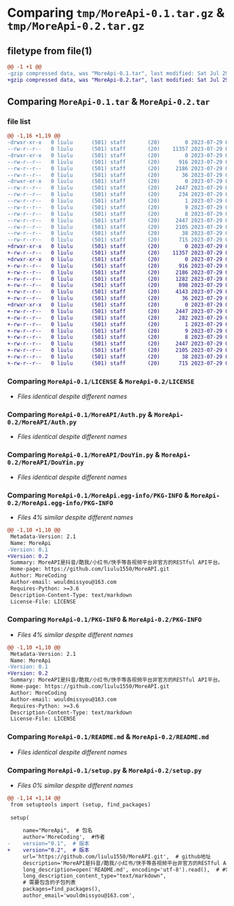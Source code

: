 # Comparing `tmp/MoreApi-0.1.tar.gz` & `tmp/MoreApi-0.2.tar.gz`

## filetype from file(1)

```diff
@@ -1 +1 @@
-gzip compressed data, was "MoreApi-0.1.tar", last modified: Sat Jul 29 05:48:06 2023, max compression
+gzip compressed data, was "MoreApi-0.2.tar", last modified: Sat Jul 29 06:35:35 2023, max compression
```

## Comparing `MoreApi-0.1.tar` & `MoreApi-0.2.tar`

### file list

```diff
@@ -1,16 +1,19 @@
-drwxr-xr-x   0 liulu      (501) staff       (20)        0 2023-07-29 05:48:06.802706 MoreApi-0.1/
--rw-r--r--   0 liulu      (501) staff       (20)    11357 2023-07-29 03:24:25.000000 MoreApi-0.1/LICENSE
-drwxr-xr-x   0 liulu      (501) staff       (20)        0 2023-07-29 05:48:06.800286 MoreApi-0.1/MoreAPI/
--rw-r--r--   0 liulu      (501) staff       (20)      916 2023-07-29 03:29:07.000000 MoreApi-0.1/MoreAPI/Auth.py
--rw-r--r--   0 liulu      (501) staff       (20)     2186 2023-07-29 03:29:07.000000 MoreApi-0.1/MoreAPI/DouYin.py
--rw-r--r--   0 liulu      (501) staff       (20)       36 2023-07-29 03:29:07.000000 MoreApi-0.1/MoreAPI/__init__.py
-drwxr-xr-x   0 liulu      (501) staff       (20)        0 2023-07-29 05:48:06.801931 MoreApi-0.1/MoreApi.egg-info/
--rw-r--r--   0 liulu      (501) staff       (20)     2447 2023-07-29 05:48:06.000000 MoreApi-0.1/MoreApi.egg-info/PKG-INFO
--rw-r--r--   0 liulu      (501) staff       (20)      234 2023-07-29 05:48:06.000000 MoreApi-0.1/MoreApi.egg-info/SOURCES.txt
--rw-r--r--   0 liulu      (501) staff       (20)        1 2023-07-29 05:48:06.000000 MoreApi-0.1/MoreApi.egg-info/dependency_links.txt
--rw-r--r--   0 liulu      (501) staff       (20)        9 2023-07-29 05:48:06.000000 MoreApi-0.1/MoreApi.egg-info/requires.txt
--rw-r--r--   0 liulu      (501) staff       (20)        8 2023-07-29 05:48:06.000000 MoreApi-0.1/MoreApi.egg-info/top_level.txt
--rw-r--r--   0 liulu      (501) staff       (20)     2447 2023-07-29 05:48:06.802414 MoreApi-0.1/PKG-INFO
--rw-r--r--   0 liulu      (501) staff       (20)     2105 2023-07-29 05:21:31.000000 MoreApi-0.1/README.md
--rw-r--r--   0 liulu      (501) staff       (20)       38 2023-07-29 05:48:06.802817 MoreApi-0.1/setup.cfg
--rw-r--r--   0 liulu      (501) staff       (20)      715 2023-07-29 05:48:02.000000 MoreApi-0.1/setup.py
+drwxr-xr-x   0 liulu      (501) staff       (20)        0 2023-07-29 06:35:35.618847 MoreApi-0.2/
+-rw-r--r--   0 liulu      (501) staff       (20)    11357 2023-07-29 03:24:25.000000 MoreApi-0.2/LICENSE
+drwxr-xr-x   0 liulu      (501) staff       (20)        0 2023-07-29 06:35:35.615617 MoreApi-0.2/MoreAPI/
+-rw-r--r--   0 liulu      (501) staff       (20)      916 2023-07-29 03:29:07.000000 MoreApi-0.2/MoreAPI/Auth.py
+-rw-r--r--   0 liulu      (501) staff       (20)     2186 2023-07-29 03:29:07.000000 MoreApi-0.2/MoreAPI/DouYin.py
+-rw-r--r--   0 liulu      (501) staff       (20)     1282 2023-07-29 06:03:08.000000 MoreApi-0.2/MoreAPI/KuWo.py
+-rw-r--r--   0 liulu      (501) staff       (20)      898 2023-07-29 05:53:55.000000 MoreApi-0.2/MoreAPI/Video.py
+-rw-r--r--   0 liulu      (501) staff       (20)     4143 2023-07-29 06:30:33.000000 MoreApi-0.2/MoreAPI/XHS.py
+-rw-r--r--   0 liulu      (501) staff       (20)       36 2023-07-29 03:29:07.000000 MoreApi-0.2/MoreAPI/__init__.py
+drwxr-xr-x   0 liulu      (501) staff       (20)        0 2023-07-29 06:35:35.618029 MoreApi-0.2/MoreApi.egg-info/
+-rw-r--r--   0 liulu      (501) staff       (20)     2447 2023-07-29 06:35:35.000000 MoreApi-0.2/MoreApi.egg-info/PKG-INFO
+-rw-r--r--   0 liulu      (501) staff       (20)      282 2023-07-29 06:35:35.000000 MoreApi-0.2/MoreApi.egg-info/SOURCES.txt
+-rw-r--r--   0 liulu      (501) staff       (20)        1 2023-07-29 06:35:35.000000 MoreApi-0.2/MoreApi.egg-info/dependency_links.txt
+-rw-r--r--   0 liulu      (501) staff       (20)        9 2023-07-29 06:35:35.000000 MoreApi-0.2/MoreApi.egg-info/requires.txt
+-rw-r--r--   0 liulu      (501) staff       (20)        8 2023-07-29 06:35:35.000000 MoreApi-0.2/MoreApi.egg-info/top_level.txt
+-rw-r--r--   0 liulu      (501) staff       (20)     2447 2023-07-29 06:35:35.618575 MoreApi-0.2/PKG-INFO
+-rw-r--r--   0 liulu      (501) staff       (20)     2105 2023-07-29 05:21:31.000000 MoreApi-0.2/README.md
+-rw-r--r--   0 liulu      (501) staff       (20)       38 2023-07-29 06:35:35.618939 MoreApi-0.2/setup.cfg
+-rw-r--r--   0 liulu      (501) staff       (20)      715 2023-07-29 06:31:25.000000 MoreApi-0.2/setup.py
```

### Comparing `MoreApi-0.1/LICENSE` & `MoreApi-0.2/LICENSE`

 * *Files identical despite different names*

### Comparing `MoreApi-0.1/MoreAPI/Auth.py` & `MoreApi-0.2/MoreAPI/Auth.py`

 * *Files identical despite different names*

### Comparing `MoreApi-0.1/MoreAPI/DouYin.py` & `MoreApi-0.2/MoreAPI/DouYin.py`

 * *Files identical despite different names*

### Comparing `MoreApi-0.1/MoreApi.egg-info/PKG-INFO` & `MoreApi-0.2/MoreApi.egg-info/PKG-INFO`

 * *Files 4% similar despite different names*

```diff
@@ -1,10 +1,10 @@
 Metadata-Version: 2.1
 Name: MoreApi
-Version: 0.1
+Version: 0.2
 Summary: MoreAPI是抖音/酷我/小红书/快手等各视频平台非官方的RESTful API平台。
 Home-page: https://github.com/liulu1550/MoreAPI.git
 Author: MoreCoding
 Author-email: wouldmissyou@163.com
 Requires-Python: >=3.6
 Description-Content-Type: text/markdown
 License-File: LICENSE
```

### Comparing `MoreApi-0.1/PKG-INFO` & `MoreApi-0.2/PKG-INFO`

 * *Files 4% similar despite different names*

```diff
@@ -1,10 +1,10 @@
 Metadata-Version: 2.1
 Name: MoreApi
-Version: 0.1
+Version: 0.2
 Summary: MoreAPI是抖音/酷我/小红书/快手等各视频平台非官方的RESTful API平台。
 Home-page: https://github.com/liulu1550/MoreAPI.git
 Author: MoreCoding
 Author-email: wouldmissyou@163.com
 Requires-Python: >=3.6
 Description-Content-Type: text/markdown
 License-File: LICENSE
```

### Comparing `MoreApi-0.1/README.md` & `MoreApi-0.2/README.md`

 * *Files identical despite different names*

### Comparing `MoreApi-0.1/setup.py` & `MoreApi-0.2/setup.py`

 * *Files 0% similar despite different names*

```diff
@@ -1,14 +1,14 @@
 from setuptools import (setup, find_packages)
 
 setup(
 
     name="MoreApi",  # 包名
     author='MoreCoding',  #作者
-    version="0.1",  # 版本
+    version="0.2",  # 版本
     url='https://github.com/liulu1550/MoreAPI.git',  # github地址
     description='MoreAPI是抖音/酷我/小红书/快手等各视频平台非官方的RESTful API平台。',  #包的简述
     long_description=open('README.md', encoding='utf-8').read(),  # #包的详细介绍
     long_description_content_type="text/markdown",
     # 需要包含的子包列表
     packages=find_packages(),
     author_email='wouldmissyou@163.com',
```

